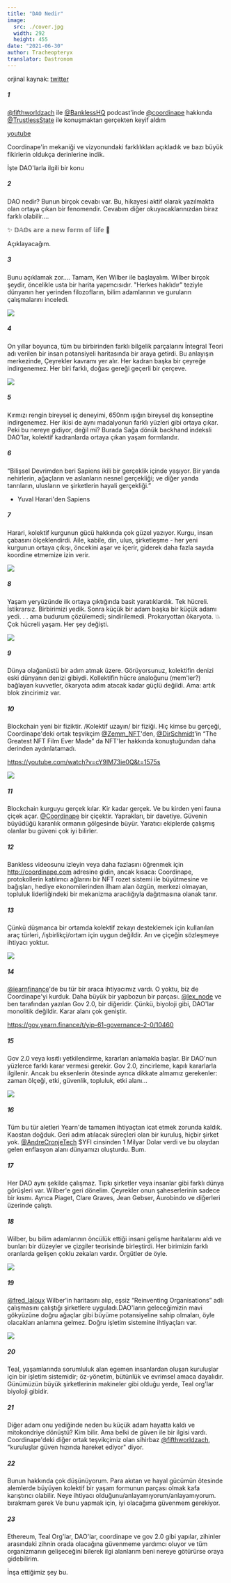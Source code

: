 ```yaml
---
title: "DAO Nedir"
image:
  src: ./cover.jpg
  width: 292
  height: 455
date: "2021-06-30"
author: Tracheopteryx
translator: Dastronom
---
```


orjinal kaynak: [twitter](https://twitter.com/tracheopteryx/status/1410243752434753547)

##### 1
[@fifthworldzach](https://twitter.com/fifthworldzach) ile [@BanklessHQ](https://twitter.com/BanklessHQ) podcast'inde [@coordinape](https://twitter.com/coordinape) hakkında [@TrustlessState](https://twitter.com/TrustlessState) ile konuşmaktan gerçekten keyif aldım

[youtube](https://www.youtube.com/watch?v=JM0zF3AzFno)

Coordinape'in mekaniği ve vizyonundaki farklılıkları açıkladık ve bazı büyük fikirlerin oldukça derinlerine indik.

İşte DAO'larla ilgili bir konu

##### 2
DAO nedir? Bunun birçok cevabı var. Bu, hikayesi aktif olarak yazılmakta olan ortaya çıkan bir fenomendir. Cevabım diğer okuyacaklarınızdan biraz farklı olabilir....

✨ 𝔻𝔸𝕆𝕤 𝕒𝕣𝕖 𝕒 𝕟𝕖𝕨 𝕗𝕠𝕣𝕞 𝕠𝕗 𝕝𝕚𝕗𝕖 🧫

Açıklayacağım.

##### 3
Bunu açıklamak zor.... Tamam, Ken Wilber ile başlayalım. Wilber birçok şeydir, öncelikle usta bir harita yapımcısıdır. "Herkes haklıdır" teziyle dünyanın her yerinden filozofların, bilim adamlarının ve guruların çalışmalarını inceledi.

![](./1.jpg?w=292&h=455)

##### 4
On yıllar boyunca, tüm bu birbirinden farklı bilgelik parçalarını İntegral Teori adı verilen bir insan potansiyeli haritasında bir araya getirdi. Bu anlayışın merkezinde, Çeyrekler kavramı yer alır. Her kadran başka bir çeyreğe indirgenemez. Her biri farklı, doğası gereği geçerli bir çerçeve.

![](./2.jpg?w=472&h=466)

##### 5
Kırmızı rengin bireysel iç deneyimi, 650nm ışığın bireysel dış konseptine indirgenemez. Her ikisi de aynı madalyonun farklı yüzleri gibi ortaya çıkar. Peki bu nereye gidiyor, değil mi? Burada Sağa dönük backhand indeksli DAO'lar, kolektif kadranlarda ortaya çıkan yaşam formlarıdır.

##### 6
“Bilişsel Devrimden beri Sapiens ikili bir gerçeklik içinde yaşıyor. Bir yanda nehirlerin, ağaçların ve aslanların nesnel gerçekliği; ve diğer yanda tanrıların, ulusların ve şirketlerin hayali gerçekliği.”
- Yuval Harari'den Sapiens

##### 7
Harari, kolektif kurgunun gücü hakkında çok güzel yazıyor. Kurgu, insan çabasını ölçeklendirdi. Aile, kabile, din, ulus, şirketleşme - her yeni kurgunun ortaya çıkışı, öncekini aşar ve içerir, giderek daha fazla sayıda koordine etmemize izin verir.

![](./3.jpg?w=511&h=680)

##### 8
Yaşam yeryüzünde ilk ortaya çıktığında basit yaratıklardık. Tek hücreli. İstikrarsız. Birbirimizi yedik. Sonra küçük bir adam başka bir küçük adamı yedi. . . ama budurum çözülemedi; sindirilemedi. Prokaryottan ökaryota. 💥 Çok hücreli yaşam. Her şey değişti.

![](./4.jpg?w=680&h=379)

##### 9
Dünya olağanüstü bir adım atmak üzere. Görüyorsunuz, kolektifin denizi eski dünyanın denizi gibiydi. Kollektifin hücre analoğunu (mem'ler?) bağlayan kuvvetler, ökaryota adım atacak kadar güçlü değildi. Ama: artık blok zincirimiz var.

##### 10
Blockchain yeni bir fiziktir. /Kolektif uzayın/ bir fiziği. Hiç kimse bu gerçeği, Coordinape'deki ortak teşvikçim [@Zemm_NFT](https://twitter.com/Zemm_NFT)'den, [@DirSchmidt](https://twitter.com/DirSchmidt)'in “The Greatest NFT Film Ever Made” da NFT'ler hakkında konuştuğundan daha derinden aydınlatamadı.

https://youtube.com/watch?v=cY9lM73ie0Q&t=1575s

![](./5.jpg?w=650&h=1621)

##### 11
Blockchain kurguyu gerçek kılar. Kir kadar gerçek. Ve bu kirden yeni fauna çiçek açar. [@Coordinape](https://twitter.com/coordinape) bir çiçektir. Yaprakları, bir davetiye. Güvenin büyüdüğü karanlık ormanın gölgesinde büyür. Yaratıcı ekiplerde çalışmış olanlar bu güveni çok iyi bilirler.

##### 12
Bankless videosunu izleyin veya daha fazlasını öğrenmek için http://coordinape.com adresine gidin, ancak kısaca: Coordinape, protokollerin katılımcı ağlarını bir NFT rozet sistemi ile büyütmesine ve bağışları, hediye ekonomilerinden ilham alan özgün, merkezi olmayan, topluluk liderliğindeki bir mekanizma aracılığıyla dağıtmasına olanak tanır.

##### 13
Çünkü düşmanca bir ortamda kolektif zekayı desteklemek için kullanılan araç türleri, /işbirlikçi/ortam için uygun değildir. Arı ve çiçeğin sözleşmeye ihtiyacı yoktur.

![](./6.jpg?w=680&h=523)

##### 14
[@iearnfinance](https://twitter.com/iearnfinance)'de bu tür bir araca ihtiyacımız vardı. O yoktu, biz de Coordinape'yi kurduk. Daha büyük bir yapbozun bir parçası. [@lex_node](https://twitter.com/lex_node) ve ben tarafından yazılan Gov 2.0, bir diğeridir. Çünkü, biyoloji gibi, DAO'lar monolitik değildir. Karar alanı çok geniştir.

https://gov.yearn.finance/t/yip-61-governance-2-0/10460

##### 15
Gov 2.0 veya kısıtlı yetkilendirme, kararları anlamakla başlar. Bir DAO'nun yüzlerce farklı karar vermesi gerekir. Gov 2.0, zincirleme, kapılı kararlarla ilgilenir. Ancak bu eksenlerin ötesinde ayrıca dikkate almamız gerekenler: zaman ölçeği, etki, güvenlik, topluluk, etki alanı...

![](./7.jpg?w=1450&h=496)

##### 16
Tüm bu tür aletleri Yearn'de tamamen ihtiyaçtan icat etmek zorunda kaldık. Kaostan doğduk. Geri adım atılacak süreçleri olan bir kuruluş, hiçbir şirket yok. [@AndreCronjeTech](https://twitter.com/AndreCronjeTech) $YFI cinsinden 1 Milyar Dolar verdi ve bu olaydan gelen enflasyon alanı dünyamızı oluşturdu. Bum.

##### 17
Her DAO aynı şekilde çalışmaz. Tıpkı şirketler veya insanlar gibi farklı dünya görüşleri var. Wilber'e geri dönelim. Çeyrekler onun şaheserlerinin sadece bir kısmı. Ayrıca Piaget, Clare Graves, Jean Gebser, Aurobindo ve diğerleri üzerinde çalıştı.

##### 18
Wilber, bu bilim adamlarının öncülük ettiği insani gelişme haritalarını aldı ve bunları bir düzeyler ve çizgiler teorisinde birleştirdi. Her birimizin farklı oranlarda gelişen çoklu zekaları vardır. Örgütler de öyle.

![](./8.jpg?w=680&h=451)

##### 19
[@fred_laloux](https://twitter.com/fred_laloux) Wilber'in haritasını alıp, eşsiz “Reinventing Organisations” adlı çalışmasını çalıştığı şirketlere uyguladı.DAO'ların geleceğimizin mavi gökyüzüne doğru ağaçlar gibi büyüme potansiyeline sahip olmaları, öyle olacakları anlamına gelmez. Doğru işletim sistemine ihtiyaçları var.

![](./9.jpg?w=360&h=162)

##### 20
Teal, yaşamlarında sorumluluk alan egemen insanlardan oluşan kuruluşlar için bir işletim sistemidir; öz-yönetim, bütünlük ve evrimsel amaca dayalıdır. Günümüzün büyük şirketlerinin makineler gibi olduğu yerde, Teal org'lar biyoloji gibidir.

##### 21
Diğer adam onu yediğinde neden bu küçük adam hayatta kaldı ve mitokondriye dönüştü? Kim bilir. Ama belki de güven ile bir ilgisi vardı. Coordinape'deki diğer ortak teşvikçimiz olan sihirbaz [@fifthworldzach](https://twitter.com/fifthworldzach), "kuruluşlar güven hızında hareket ediyor" diyor.

##### 22
Bunun hakkında çok düşünüyorum. Para akıtan ve hayal gücümün ötesinde alemlerde büyüyen kolektif bir yaşam formunun parçası olmak kafa karıştırıcı olabilir. Neye ihtiyacı olduğunu/anlayamıyorum/anlayamıyorum. bırakmam gerek Ve bunu yapmak için, iyi olacağıma güvenmem gerekiyor.

##### 23
Ethereum, Teal Org'lar, DAO'lar, coordinape ve gov 2.0 gibi yapılar, zihinler arasındaki zihnin orada olacağına güvenmeme yardımcı oluyor ve tüm organizmanın gelişeceğini bilerek ilgi alanlarım beni nereye götürürse oraya gidebilirim.

İnşa ettiğimiz şey bu.
